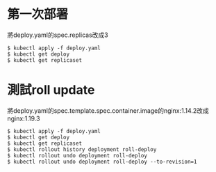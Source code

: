 # 第一次部署
將deploy.yaml的spec.replicas改成3
```
$ kubectl apply -f deploy.yaml 
$ kubectl get deploy
$ kubectl get replicaset 
```
# 測試roll update
將deploy.yaml的spec.template.spec.container.image的nginx:1.14.2改成nginx:1.19.3
```
$ kubectl apply -f deploy.yaml 
$ kubectl get deploy
$ kubectl get replicaset 
$ kubectl rollout history deployment roll-deploy
$ kubectl rollout undo deployment roll-deploy
$ kubectl rollout undo deployment roll-deploy --to-revision=1
```